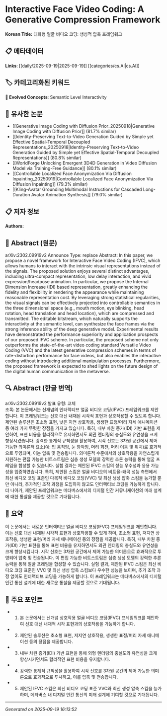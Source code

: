 
# Interactive Face Video Coding: A Generative Compression Framework

**Korean Title:** 대화형 얼굴 비디오 코딩: 생성적 압축 프레임워크

## 📋 메타데이터

**Links**: [[daily/2025-09-19|2025-09-19]] [[categories/cs.AI|cs.AI]]

## 🏷️ 카테고리화된 키워드
**🚀 Evolved Concepts**: Semantic Level Interactivity

## 🔗 유사한 논문
- [[Generative Image Coding with Diffusion Prior_20250918|Generative Image Coding with Diffusion Prior]] (81.7% similar)
- [[Identity-Preserving Text-to-Video Generation Guided by Simple yet Effective Spatial-Temporal Decoupled Representations_20250918|Identity-Preserving Text-to-Video Generation Guided by Simple yet Effective Spatial-Temporal Decoupled Representations]] (80.8% similar)
- [[WorldForge Unlocking Emergent 3D4D Generation in Video Diffusion Model via Training-Free Guidance]] (80.1% similar)
- [[Controllable Localized Face Anonymization Via Diffusion Inpainting_20250919|Controllable Localized Face Anonymization Via Diffusion Inpainting]] (79.3% similar)
- [[Kling-Avatar Grounding Multimodal Instructions for Cascaded Long-Duration Avatar Animation Synthesis]] (79.0% similar)

## 📋 저자 정보

**Authors:** 

## 📄 Abstract (원문)

arXiv:2302.09919v2 Announce Type: replace 
Abstract: In this paper, we propose a novel framework for Interactive Face Video Coding (IFVC), which allows humans to interact with the intrinsic visual representations instead of the signals. The proposed solution enjoys several distinct advantages, including ultra-compact representation, low delay interaction, and vivid expression/headpose animation. In particular, we propose the Internal Dimension Increase (IDI) based representation, greatly enhancing the fidelity and flexibility in rendering the appearance while maintaining reasonable representation cost. By leveraging strong statistical regularities, the visual signals can be effectively projected into controllable semantics in the three dimensional space (e.g., mouth motion, eye blinking, head rotation, head translation and head location), which are compressed and transmitted. The editable bitstream, which naturally supports the interactivity at the semantic level, can synthesize the face frames via the strong inference ability of the deep generative model. Experimental results have demonstrated the performance superiority and application prospects of our proposed IFVC scheme. In particular, the proposed scheme not only outperforms the state-of-the-art video coding standard Versatile Video Coding (VVC) and the latest generative compression schemes in terms of rate-distortion performance for face videos, but also enables the interactive coding without introducing additional manipulation processes. Furthermore, the proposed framework is expected to shed lights on the future design of the digital human communication in the metaverse.

## 🔍 Abstract (한글 번역)

arXiv:2302.09919v2 발표 유형: 교체  
초록: 본 논문에서는 신개념의 인터랙티브 얼굴 비디오 코딩(IFVC) 프레임워크를 제안합니다. 이 프레임워크는 신호 대신 내재된 시각적 표현과 상호작용할 수 있도록 합니다. 제안된 솔루션은 초소형 표현, 낮은 지연 상호작용, 생생한 표정/머리 자세 애니메이션 등 여러 가지 뚜렷한 장점을 가지고 있습니다. 특히, 내부 차원 증가(IDI) 기반 표현을 제안하여, 표현 비용을 합리적으로 유지하면서도 외관 렌더링의 충실도와 유연성을 크게 향상시켰습니다. 강력한 통계적 규칙성을 활용하여, 시각 신호는 3차원 공간에서 제어 가능한 의미론적 요소(예: 입 움직임, 눈 깜박임, 머리 회전, 머리 이동 및 위치)로 효과적으로 투영되며, 이는 압축 및 전송됩니다. 의미론적 수준에서의 상호작용을 자연스럽게 지원하는 편집 가능한 비트스트림은 심층 생성 모델의 강력한 추론 능력을 통해 얼굴 프레임을 합성할 수 있습니다. 실험 결과는 제안된 IFVC 스킴의 성능 우수성과 응용 가능성을 입증하였습니다. 특히, 제안된 스킴은 얼굴 비디오의 비트율-왜곡 성능 측면에서 최신 비디오 코딩 표준인 다목적 비디오 코딩(VVC) 및 최신 생성 압축 스킴을 능가할 뿐만 아니라, 추가적인 조작 과정을 도입하지 않고도 인터랙티브 코딩을 가능하게 합니다. 더 나아가, 제안된 프레임워크는 메타버스에서의 디지털 인간 커뮤니케이션의 미래 설계에 대한 통찰을 제공할 것으로 기대됩니다.

## 📝 요약

이 논문에서는 새로운 인터랙티브 얼굴 비디오 코딩(IFVC) 프레임워크를 제안합니다. 이는 신호 대신 내재된 시각적 표현과 상호작용할 수 있게 하며, 초소형 표현, 저지연 상호작용, 생생한 표현/머리 자세 애니메이션 등의 장점을 제공합니다. 특히, 내부 차원 증가(IDI) 기반 표현을 통해 표현 비용을 유지하면서도 외관 렌더링의 충실도와 유연성을 크게 향상시킵니다. 시각 신호는 3차원 공간에서 제어 가능한 의미론으로 효과적으로 투영되어 압축 및 전송됩니다. 이 편집 가능한 비트스트림은 심층 생성 모델의 강력한 추론 능력을 통해 얼굴 프레임을 합성할 수 있습니다. 실험 결과, 제안된 IFVC 스킴은 최신 비디오 코딩 표준인 VVC 및 최신 생성 압축 스킴보다 우수한 성능을 보이며, 추가 조작 과정 없이도 인터랙티브 코딩을 가능하게 합니다. 이 프레임워크는 메타버스에서의 디지털 인간 통신 설계에 대한 새로운 통찰을 제공할 것으로 기대됩니다.

## 🎯 주요 포인트

- 1. 본 논문에서는 신개념 상호작용 얼굴 비디오 코딩(IFVC) 프레임워크를 제안하여 신호 대신 내재적 시각 표현과의 상호작용을 가능하게 합니다.

- 2. 제안된 솔루션은 초소형 표현, 저지연 상호작용, 생생한 표정/머리 자세 애니메이션 등의 장점을 제공합니다.

- 3. 내부 차원 증가(IDI) 기반 표현을 통해 외형 렌더링의 충실도와 유연성을 크게 향상시키면서도 합리적인 표현 비용을 유지합니다.

- 4. 강력한 통계적 규칙성을 활용하여 시각 신호를 3차원 공간의 제어 가능한 의미론으로 효과적으로 투사하고, 이를 압축 및 전송합니다.

- 5. 제안된 IFVC 스킴은 최신 비디오 코딩 표준 VVC와 최신 생성 압축 스킴을 능가하며, 메타버스 내 디지털 인간 통신의 미래 설계에 기여할 것으로 기대됩니다.

---

*Generated on 2025-09-19 16:13:52*